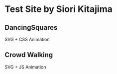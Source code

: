 # Test Site by Siori Kitajima
## DancingSquares
SVG + CSS Animation
## Crowd Walking
SVG + JS Animation
